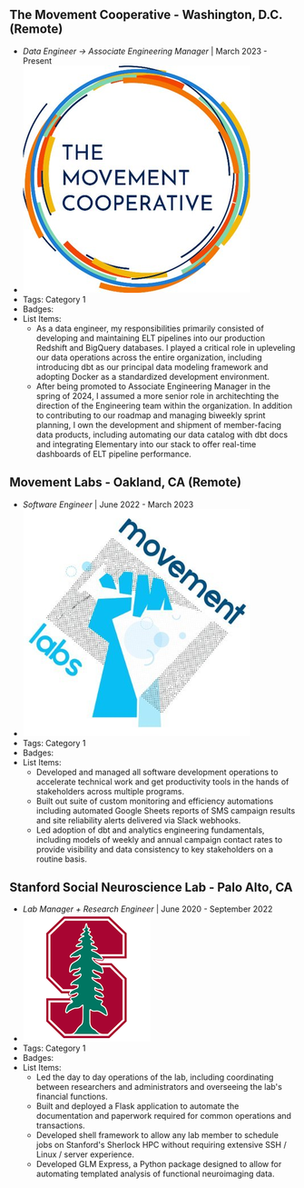 ## The Movement Cooperative - Washington, D.C. (Remote)
- *Data Engineer -> Associate Engineering Manager* | March 2023 - Present
- ![tmc](../assets/experience/tmc.jpg)
- Tags: Category 1
- Badges:
- List Items:
  - As a data engineer, my responsibilities primarily consisted of developing and maintaining ELT pipelines into our production Redshift and BigQuery databases. I played a critical role in upleveling our data operations across the entire organization, including introducing dbt as our principal data modeling framework and adopting Docker as a standardized development environment.
  - After being promoted to Associate Engineering Manager in the spring of 2024, I assumed a more senior role in architechting the direction of the Engineering team within the organization. In addition to contributing to our roadmap and managing biweekly sprint planning, I own the development and shipment of member-facing data products, including automating our data catalog with dbt docs and integrating Elementary into our stack to offer real-time dashboards of ELT pipeline performance.

## Movement Labs - Oakland, CA (Remote)
- *Software Engineer* | June 2022 - March 2023
- ![movement_labs](../assets/experience/movement_labs.jpg)
- Tags: Category 1
- Badges:
- List Items:
  - Developed and managed all software development operations to accelerate technical work and get productivity tools in the hands of stakeholders across multiple programs.
  - Built out suite of custom monitoring and efficiency automations including automated Google Sheets reports of SMS campaign results and site reliability alerts delivered via Slack webhooks.
  - Led adoption of dbt and analytics engineering fundamentals, including models of weekly and annual campaign contact rates to provide visibility and data consistency to key stakeholders on a routine basis.

## Stanford Social Neuroscience Lab - Palo Alto, CA
- *Lab Manager + Research Engineer* | June 2020 - September 2022
- ![stanford](../assets/experience/stanford.png)
- Tags: Category 1
- Badges:
- List Items:
  - Led the day to day operations of the lab, including coordinating between researchers and administrators and overseeing the lab's financial functions.
  - Built and deployed a Flask application to automate the documentation and paperwork required for common operations and transactions.
  - Developed shell framework to allow any lab member to schedule jobs on Stanford's Sherlock HPC without requiring extensive SSH / Linux / server experience.
  - Developed GLM Express, a Python package designed to allow for automating templated analysis of functional neuroimaging data.
